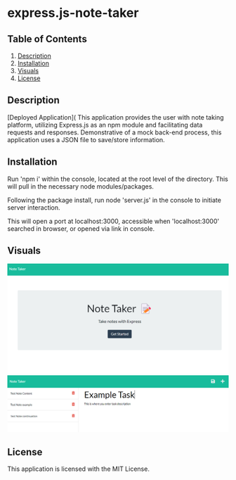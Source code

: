 # express.js-note-taker

## Table of Contents
1. [Description](#description)
2. [Installation](#installation)
3. [Visuals](#visuals)
4. [License](#license)

## Description
[Deployed Application](
This application provides the user with note taking platform, utilizing Express.js as an npm module and facilitating data requests and responses. Demonstrative of a mock back-end process, this application uses a JSON file to save/store information. 

## Installation
Run 'npm i' within the console, located at the root level of the directory. This will pull in the necessary node modules/packages.

Following the package install, run node 'server.js' in the console to initiate server interaction.

This will open a port at localhost:3000, accessible when 'localhost:3000' searched in browser, or opened via link in console.

## Visuals
![Entry Page](./images/indexScreenshot.png)
![Notes Page](./images/notesScreenshot.png)

## License
This application is licensed with the MIT License.